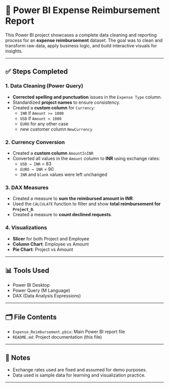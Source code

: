 # 💼 Power BI Expense Reimbursement Report

This Power BI project showcases a complete data cleaning and reporting process for an **expense reimbursement** dataset. The goal was to clean and transform raw data, apply business logic, and build interactive visuals for insights.

---

## ✅ Steps Completed

### 1. Data Cleaning (Power Query)
- **Corrected spelling and punctuation** issues in the `Expense Type` column.
- Standardized **project names** to ensure consistency.
- Created a **custom column** for `Currency`:
  - `INR` if `Amount >= 1000`
  - `USD` if `Amount < 1000`
  - `EURO` for any other case
  - new customer column `NewCurrency`

### 2. Currency Conversion
- Created a **custom column** `AmountInINR`
- Converted all values in the `Amount` column to **INR** using exchange rates:
  - `USD → INR` = 83
  - `EURO → INR` = 90
  - `INR` and `blank` values were left unchanged

### 3. DAX Measures
- Created a measure to **sum the reimbursed amount in INR**.
- Used the `CALCULATE` function to filter and show **total reimbursement for `Project_B`**.
- Created a measure to **count declined requests**.

### 4. Visualizations
- **Slicer** for both Project and Employee
- **Column Chart**: Employee vs Amount
- **Pie Chart**: Project vs Amount

---

## 📊 Tools Used
- Power BI Desktop
- Power Query (M Language)
- DAX (Data Analysis Expressions)

---

## 🗂️ File Contents
- `Expense_Reimbursement.pbix`: Main Power BI report file
- `README.md`: Project documentation (this file)

---

## 📌 Notes
- Exchange rates used are fixed and assumed for demo purposes.
- Data used is sample data for learning and visualization practice.

---
